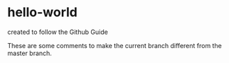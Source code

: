 # hello-world
created to follow the Github Guide

These are some comments to make the current branch different from the master branch.
